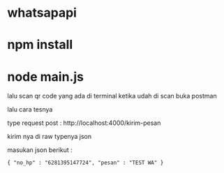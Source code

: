 # whatsapapi
# npm install
# node main.js

lalu scan qr code yang ada di terminal
ketika udah di scan
buka postman

lalu cara tesnya 

type request post : http://localhost:4000/kirim-pesan

kirim nya di raw typenya json

masukan json berikut :

`{
    "no_hp" : "6281395147724",
    "pesan" : "TEST WA"
}`
